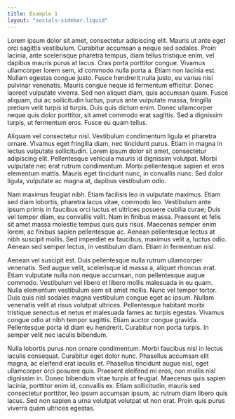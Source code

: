 ```yaml
---
title: Example 1
layout: "socials-sidebar.liquid"
---
```


Lorem ipsum dolor sit amet, consectetur adipiscing elit. Mauris ut ante eget orci sagittis vestibulum. Curabitur accumsan a neque sed sodales. Proin lacinia, ante scelerisque pharetra tempus, diam tellus tristique enim, vel dapibus mauris purus at lacus. Cras porta porttitor congue. Vivamus ullamcorper lorem sem, id commodo nulla porta a. Etiam non lacinia est. Nullam egestas congue justo. Fusce hendrerit nulla justo, eu varius nisi pulvinar venenatis. Mauris congue neque id fermentum efficitur. Donec laoreet vulputate viverra. Sed non aliquet diam, quis accumsan quam. Fusce aliquam, dui ac sollicitudin luctus, purus ante vulputate massa, fringilla pretium velit turpis id turpis. Duis quis dictum enim. Donec ullamcorper neque quis dolor porttitor, sit amet commodo erat sagittis. Sed a dignissim turpis, ut fermentum eros. Fusce eu quam tellus.

Aliquam vel consectetur nisl. Vestibulum condimentum ligula et pharetra ornare. Vivamus eget fringilla diam, nec tincidunt purus. Etiam in magna in lectus vulputate sollicitudin. Lorem ipsum dolor sit amet, consectetur adipiscing elit. Pellentesque vehicula mauris id dignissim volutpat. Morbi vulputate nec erat rutrum condimentum. Morbi pellentesque sapien et eros elementum mattis. Mauris eget tincidunt nunc, in convallis nunc. Sed dolor ligula, vulputate ac magna at, dapibus vestibulum odio.

Nam maximus feugiat nibh. Etiam facilisis leo in vulputate maximus. Etiam sed diam lobortis, pharetra lacus vitae, commodo leo. Vestibulum ante ipsum primis in faucibus orci luctus et ultrices posuere cubilia curae; Duis vel tempor diam, eu convallis velit. Nam in finibus massa. Praesent et felis sit amet massa molestie tempus quis quis risus. Maecenas semper enim lorem, ac finibus sapien pellentesque ac. Aenean pellentesque lectus at nibh suscipit mollis. Sed imperdiet ex faucibus, maximus velit a, luctus odio. Aenean sed semper lectus, in vestibulum diam. Etiam in fermentum nisl.

Aenean vel suscipit est. Duis pellentesque nulla rutrum ullamcorper venenatis. Sed augue velit, scelerisque id massa a, aliquet rhoncus erat. Etiam vulputate nulla non neque accumsan, non pellentesque augue commodo. Vestibulum vel libero et libero mollis malesuada in eu quam. Nulla elementum vestibulum sem sit amet mollis. Nunc vel tempor tortor. Duis quis nisl sodales magna vestibulum congue eget ac ipsum. Nullam venenatis velit at risus volutpat ultrices. Pellentesque habitant morbi tristique senectus et netus et malesuada fames ac turpis egestas. Vivamus congue odio at nibh tempor sagittis. Etiam auctor congue gravida. Pellentesque porta id diam eu hendrerit. Curabitur non porta turpis. In semper velit nec iaculis bibendum.

Nulla lobortis purus non ornare condimentum. Morbi faucibus nisl in lectus iaculis consequat. Curabitur eget dolor nunc. Phasellus accumsan elit magna, ac eleifend erat iaculis et. Phasellus tincidunt augue nisl, eget ullamcorper orci posuere quis. Praesent eleifend mi eros, non mollis nisl dignissim in. Donec bibendum vitae turpis at feugiat. Maecenas quis sapien lacinia, porttitor enim id, convallis ex. Etiam sollicitudin, mauris sed consectetur porttitor, leo ipsum accumsan ipsum, ac rutrum diam libero quis lacus. Sed non sapien a urna volutpat volutpat ut non erat. Proin quis purus viverra quam ultrices egestas. 
